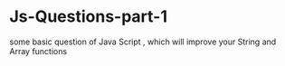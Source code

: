 # Js-Questions-part-1
some basic question of Java Script , which will improve your String and Array functions
